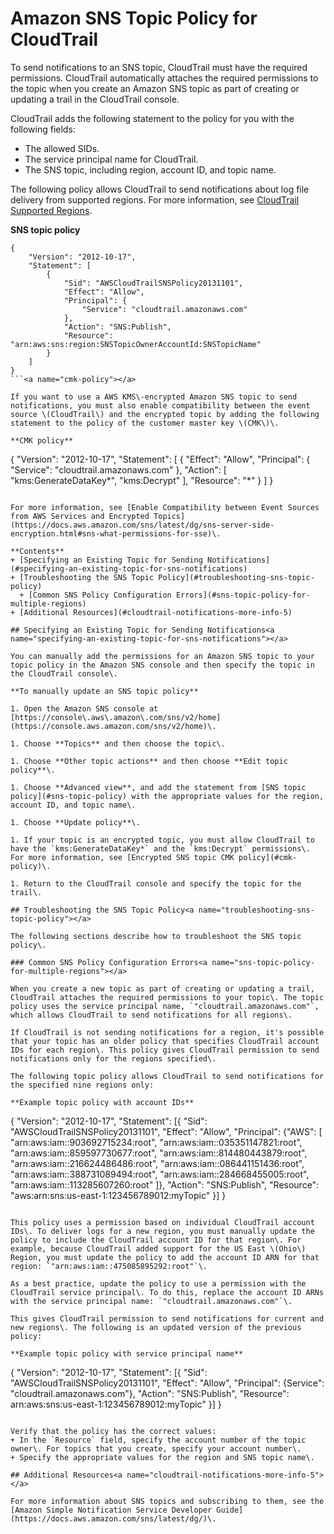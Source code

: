 # Amazon SNS Topic Policy for CloudTrail<a name="cloudtrail-permissions-for-sns-notifications"></a>

To send notifications to an SNS topic, CloudTrail must have the required permissions\. CloudTrail automatically attaches the required permissions to the topic when you create an Amazon SNS topic as part of creating or updating a trail in the CloudTrail console\.

CloudTrail adds the following statement to the policy for you with the following fields:
+ The allowed SIDs\.
+ The service principal name for CloudTrail\.
+ The SNS topic, including region, account ID, and topic name\.

The following policy allows CloudTrail to send notifications about log file delivery from supported regions\. For more information, see [CloudTrail Supported Regions](cloudtrail-supported-regions.md)\. 

**SNS topic policy**

```
{
    "Version": "2012-10-17",
    "Statement": [
        {
            "Sid": "AWSCloudTrailSNSPolicy20131101",
            "Effect": "Allow",
            "Principal": {
                "Service": "cloudtrail.amazonaws.com"
            },
            "Action": "SNS:Publish",
            "Resource": "arn:aws:sns:region:SNSTopicOwnerAccountId:SNSTopicName"
        }
    ]
}
```<a name="cmk-policy"></a>

If you want to use a AWS KMS\-encrypted Amazon SNS topic to send notifications, you must also enable compatibility between the event source \(CloudTrail\) and the encrypted topic by adding the following statement to the policy of the customer master key \(CMK\)\.

**CMK policy**

```
{
    "Version": "2012-10-17",
    "Statement": [
        {
            "Effect": "Allow",
            "Principal": {
                "Service": "cloudtrail.amazonaws.com"
            },
            "Action": [
                "kms:GenerateDataKey*",
                "kms:Decrypt"
            ],
            "Resource": "*"
        }
    ]
}
```

For more information, see [Enable Compatibility between Event Sources from AWS Services and Encrypted Topics](https://docs.aws.amazon.com/sns/latest/dg/sns-server-side-encryption.html#sns-what-permissions-for-sse)\.

**Contents**
+ [Specifying an Existing Topic for Sending Notifications](#specifying-an-existing-topic-for-sns-notifications)
+ [Troubleshooting the SNS Topic Policy](#troubleshooting-sns-topic-policy)
  + [Common SNS Policy Configuration Errors](#sns-topic-policy-for-multiple-regions)
+ [Additional Resources](#cloudtrail-notifications-more-info-5)

## Specifying an Existing Topic for Sending Notifications<a name="specifying-an-existing-topic-for-sns-notifications"></a>

You can manually add the permissions for an Amazon SNS topic to your topic policy in the Amazon SNS console and then specify the topic in the CloudTrail console\.

**To manually update an SNS topic policy**

1. Open the Amazon SNS console at [https://console\.aws\.amazon\.com/sns/v2/home](https://console.aws.amazon.com/sns/v2/home)\.

1. Choose **Topics** and then choose the topic\.

1. Choose **Other topic actions** and then choose **Edit topic policy**\.

1. Choose **Advanced view**, and add the statement from [SNS topic policy](#sns-topic-policy) with the appropriate values for the region, account ID, and topic name\.

1. Choose **Update policy**\.

1. If your topic is an encrypted topic, you must allow CloudTrail to have the `kms:GenerateDataKey*` and the `kms:Decrypt` permissions\. For more information, see [Encrypted SNS topic CMK policy](#cmk-policy)\. 

1. Return to the CloudTrail console and specify the topic for the trail\.

## Troubleshooting the SNS Topic Policy<a name="troubleshooting-sns-topic-policy"></a>

The following sections describe how to troubleshoot the SNS topic policy\.

### Common SNS Policy Configuration Errors<a name="sns-topic-policy-for-multiple-regions"></a>

When you create a new topic as part of creating or updating a trail, CloudTrail attaches the required permissions to your topic\. The topic policy uses the service principal name, `"cloudtrail.amazonaws.com"`, which allows CloudTrail to send notifications for all regions\.

If CloudTrail is not sending notifications for a region, it's possible that your topic has an older policy that specifies CloudTrail account IDs for each region\. This policy gives CloudTrail permission to send notifications only for the regions specified\.

The following topic policy allows CloudTrail to send notifications for the specified nine regions only:

**Example topic policy with account IDs**  

```
{
    "Version": "2012-10-17",
    "Statement": [{
        "Sid": "AWSCloudTrailSNSPolicy20131101",
        "Effect": "Allow",
        "Principal": {"AWS": [
            "arn:aws:iam::903692715234:root",
            "arn:aws:iam::035351147821:root",
            "arn:aws:iam::859597730677:root",
            "arn:aws:iam::814480443879:root",
            "arn:aws:iam::216624486486:root",
            "arn:aws:iam::086441151436:root",
            "arn:aws:iam::388731089494:root",
            "arn:aws:iam::284668455005:root",
            "arn:aws:iam::113285607260:root"
        ]},
        "Action": "SNS:Publish",
        "Resource": "aws:arn:sns:us-east-1:123456789012:myTopic"
    }]
}
```

This policy uses a permission based on individual CloudTrail account IDs\. To deliver logs for a new region, you must manually update the policy to include the CloudTrail account ID for that region\. For example, because CloudTrail added support for the US East \(Ohio\) Region, you must update the policy to add the account ID ARN for that region: `"arn:aws:iam::475085895292:root"`\.

As a best practice, update the policy to use a permission with the CloudTrail service principal\. To do this, replace the account ID ARNs with the service principal name: `"cloudtrail.amazonaws.com"`\.

This gives CloudTrail permission to send notifications for current and new regions\. The following is an updated version of the previous policy:

**Example topic policy with service principal name**  

```
{
    "Version": "2012-10-17",
    "Statement": [{
        "Sid": "AWSCloudTrailSNSPolicy20131101",
        "Effect": "Allow",
        "Principal": {Service": "cloudtrail.amazonaws.com"},
        "Action": "SNS:Publish",
        "Resource": arn:aws:sns:us-east-1:123456789012:myTopic"
    }]
}
```

Verify that the policy has the correct values:
+ In the `Resource` field, specify the account number of the topic owner\. For topics that you create, specify your account number\.
+ Specify the appropriate values for the region and SNS topic name\.

## Additional Resources<a name="cloudtrail-notifications-more-info-5"></a>

For more information about SNS topics and subscribing to them, see the [Amazon Simple Notification Service Developer Guide](https://docs.aws.amazon.com/sns/latest/dg/)\.